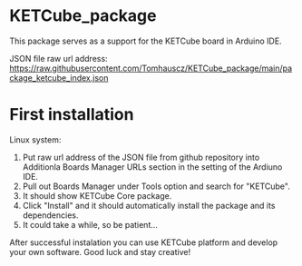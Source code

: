 # KETCube_package

This package serves as a support for the KETCube board in Arduino IDE.

JSON file raw url address:
https://raw.githubusercontent.com/Tomhauscz/KETCube_package/main/package_ketcube_index.json

First installation
==================

Linux system:

1) Put raw url address of the JSON file from github repository into Additionla Boards Manager URLs section in the setting of the Ardiuno IDE.
2) Pull out Boards Manager under Tools option and search for "KETCube".
3) It should show KETCube Core package.
4) Click "Install" and it should automatically install the package and its dependencies.
5) It could take a while, so be patient...

After successful instalation you can use KETCube platform and develop your own software.
Good luck and stay creative!
